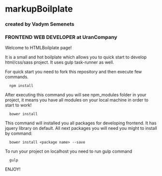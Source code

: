 # markupBoilplate
### created by Vadym Semenets
### FRONTEND WEB DEVELOPER at UranCompany

Welcome to HTMLBoilplate page!

It is a small and hot boilplate which allows you to quick start to develop html/css/sass project.
It uses gulp task-runner as well.

For quick start you need to fork this repository and then execute few commands.

```
  npm install 
```

After executing this command you will see npm_modules folder in your project, it means you have all modules on your local 
machine in order to start to work!

```
  bower install
```

This command will installed you all packages for developing frontend. It has jquery library on default. All next packages 
you will need you might to install by command:

```
  bower install <package name> --save
```

To run your project on localhost you need to run gulp command

```
  gulp
```

ENJOY!
